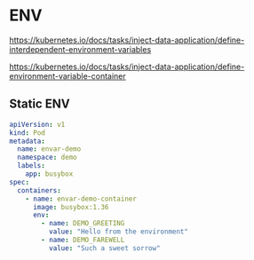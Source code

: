 # ENV

https://kubernetes.io/docs/tasks/inject-data-application/define-interdependent-environment-variables

https://kubernetes.io/docs/tasks/inject-data-application/define-environment-variable-container

## Static ENV

```yaml
apiVersion: v1
kind: Pod
metadata:
  name: envar-demo
  namespace: demo
  labels:
    app: busybox
spec:
  containers:
    - name: envar-demo-container
      image: busybox:1.36
      env:
        - name: DEMO_GREETING
          value: "Hello from the environment"
        - name: DEMO_FAREWELL
          value: "Such a sweet sorrow"
```
